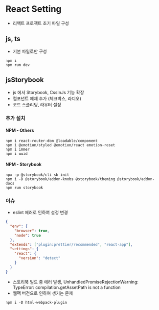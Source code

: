 # React Setting

- 리액트 프로젝트 초기 파일 구성

## js, ts

- 기본 파일로만 구성

```command
npm i
npm run dev
```

## jsStorybook

- js 에서 Storybook, CssInJs 기능 확장
- 컴포넌트 예제 추가 (체크박스, 라디오)
- 코드 스플리팅, 라우터 설정

### 추가 설치

#### NPM - Others

```command
npm i react-router-dom @loadable/component
npm i @emotion/styled @emotion/react emotion-reset
npm i immer
npm i uuid
```

#### NPM - Storybook

```command
npx -p @storybook/cli sb init
npm i -D @storybook/addon-knobs @storybook/theming @storybook/addon-docs
npm run storybook
```

### 이슈

- eslint 에러로 인하여 설정 변경

```json (.eslintrc)
{
  "env": {
    "browser": true,
    "node": true
  },
  "extends": ["plugin:prettier/recommended", "react-app"],
  "settings": {
    "react": {
      "version": "detect"
    }
  }
}
```

- 스토리북 빌드 중 에러 발생, UnhandledPromiseRejectionWarning: TypeError: compilation.getAssetPath is not a function
- 웹팩 버전으로 인하여 생기는 문제

```command
npm i -D html-webpack-plugin
```
